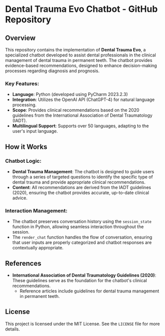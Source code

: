 # Dental Trauma Evo Chatbot - GitHub Repository

## Overview

This repository contains the implementation of **Dental Trauma Evo**, a specialized chatbot developed to assist dental professionals in the clinical management of dental trauma in permanent teeth. The chatbot provides evidence-based recommendations, designed to enhance decision-making processes regarding diagnosis and prognosis.

### Key Features:
- **Language**: Python (developed using PyCharm 2023.2.3)
- **Integration**: Utilizes the OpenAI API (ChatGPT-4) for natural language processing.
- **Scope**: Provides clinical recommendations based on the 2020 guidelines from the International Association of Dental Traumatology (IADT).
- **Multilingual Support**: Supports over 50 languages, adapting to the user's input language.

## How it Works

### Chatbot Logic:
- **Dental Trauma Management**: The chatbot is designed to guide users through a series of targeted questions to identify the specific type of dental trauma and provide appropriate clinical recommendations.
- **Content**: All recommendations are derived from the IADT guidelines (2020), ensuring the chatbot provides accurate, up-to-date clinical advice.

### Interaction Management:
- The chatbot preserves conversation history using the `session_state` function in Python, allowing seamless interaction throughout the session.
- The `render_chat` function handles the flow of conversation, ensuring that user inputs are properly categorized and chatbot responses are contextually appropriate.

## References

- **International Association of Dental Traumatology Guidelines (2020)**: These guidelines serve as the foundation for the chatbot's clinical recommendations.
  - Reference articles include guidelines for dental trauma management in permanent teeth.
  
## License

This project is licensed under the MIT License. See the `LICENSE` file for more details.
